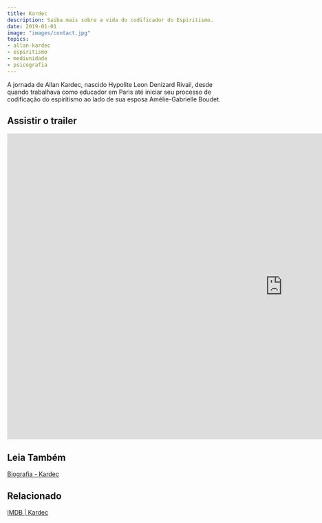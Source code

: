 ```yaml
---
title: Kardec
description: Saiba mais sobre a vida do codificador do Espiritismo.
date: 2019-01-01
image: "images/contact.jpg"
topics: 
- allan-kardec
- espiritismo
- mediunidade
- psicografia
---
```


A jornada de Allan Kardec, nascido Hypolite Leon Denizard
Rivail, desde quando trabalhava como educador em Paris até iniciar seu processo
de codificação do espiritismo ao lado de sua esposa Amélie-Gabrielle Boudet.

## Assistir o trailer
<iframe width="1280" height="709" src="https://www.youtube.com/watch?v=S3Kz5btHNIw" frameborder="0" allow="accelerometer; autoplay; encrypted-media; gyroscope; picture-in-picture" allowfullscreen></iframe>

## Leia Também
[Biografia - Kardec](/bio/kardec)

## Relacionado
[IMDB | Kardec](https://www.imdb.com/title/tt9213932/)
